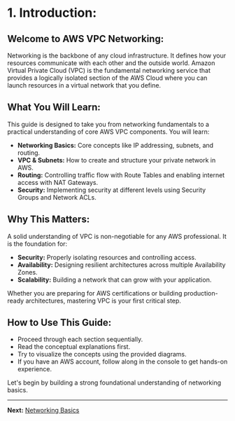 # 1. Introduction:

## Welcome to AWS VPC Networking:

Networking is the backbone of any cloud infrastructure. It defines how your resources communicate with each other and the outside world. Amazon Virtual Private Cloud (VPC) is the fundamental networking service that provides a logically isolated section of the AWS Cloud where you can launch resources in a virtual network that you define.

## What You Will Learn:

This guide is designed to take you from networking fundamentals to a practical understanding of core AWS VPC components. You will learn:

- **Networking Basics:** Core concepts like IP addressing, subnets, and routing.
- **VPC & Subnets:** How to create and structure your private network in AWS.
- **Routing:** Controlling traffic flow with Route Tables and enabling internet access with NAT Gateways.
- **Security:** Implementing security at different levels using Security Groups and Network ACLs.

## Why This Matters:

A solid understanding of VPC is non-negotiable for any AWS professional. It is the foundation for:
- **Security:** Properly isolating resources and controlling access.
- **Availability:** Designing resilient architectures across multiple Availability Zones.
- **Scalability:** Building a network that can grow with your application.

Whether you are preparing for AWS certifications or building production-ready architectures, mastering VPC is your first critical step.

## How to Use This Guide:

- Proceed through each section sequentially.
- Read the conceptual explanations first.
- Try to visualize the concepts using the provided diagrams.
- If you have an AWS account, follow along in the console to get hands-on experience.

Let's begin by building a strong foundational understanding of networking basics.

---

**Next:** [Networking Basics](../SECTION-2-NETWORKING-IN-CLOUD/02-networking-basics.md)
